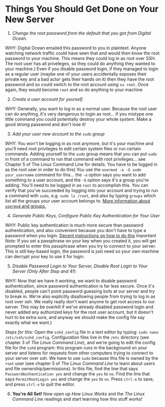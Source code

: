 # Things You Should Get Done on Your New Server

1. *Change the root password from the default that you got from Digital Ocean.*

WHY: Digital Ocean emailed this password to you in plaintext. Anyone watching network traffic could have seen that and would then know the root password to your machine. This means they could log in as root over SSH. The root user has all priveleges, so they could do anything they wanted to your machine.) Even if you disable password login, if they managed to login as a regular user (maybe one of your users accidentally exposes their private key and a bad actor gets their hands on it) then they have the root password and so could switch to the root account using `su root`. Once again, they would become `root` and so do anything to your machine

2. *Create a user account for yourself.*

WHY: Generally, you want to log in as a normal user. Because the root user can do anything, it's very dangerous to login as root... if you mistype one little command you could potentially destroy your whole system. Make a good strong password and don't lose it!

3. *Add your user new account to the `sudo` group*

WHY: You won't be logging in as root anymore, but it's your machine and you'll need root privileges to edit certain system files or run certain commands. Adding yourself to the `sudo` group means that you can put `sudo` in front of a command to run that command with root privileges... see Chapter 5 of The Linux Command Line for details. You have to be logged in as the root user in order to do this) You use the `usermod -a -G sudo your_username` command for this... the `-a` option says you want to add something to a user account, and the `-G` option says it's a group you're adding. You'll need to be logged in as `root` to accomplish this. You can verify that you've succeeded by logging into your account and trying to run a command with `sudo`, e.g. `sudo ls /root`, and also by typing `groups` which list all the groups your user account belongs to. [More information about `usermod` and groups.](https://www.howtogeek.com/50787/add-a-user-to-a-group-or-second-group-on-linux/)

4. *Generate Public Keys, Configure Public Key Authentication for Your User* 

WHY: Public key authentication is much more secure than password authentication, and also convenient because you don't have to type a password when you login. [Decent instructions on how to do this](https://www.digitalocean.com/community/tutorials/how-to-configure-ssh-key-based-authentication-on-a-linux-server) *Important Note*: If you set a passphrase on your key when you created it, you will get prompted to enter this passphrase when you try to connect to your server. This is still key-based login, the password is just need so your own machine can decrypt your key to use it for login.

5. *Disable Password Login to Your Server, Disable Root Login to Your Server (Only After Step and 4!)*: 

WHY: Now that we have it working, we want to disable password authentication, since password authentication is far less secure. Once it's disabled, people can't point password guessing bots at our server and try to break in. We're also explicitly disallowing people from trying to log in as root over ssh. We really really don't want anyone to get root access to our server. This may be overkill if we've already disabled password login and never added any authorized keys for the root user account, but it doesn't hurt to be extra sure, and anyway we should make the config file say exactly what we want.)

*Steps for this:* Open the `sshd_config` file in a text editor by typing: `sudo nano /etc/ssh/sshd_config`. Configuration files live in the `/etc` directory (see chapter 3 of _The Linux Command Line_), and we're going to edit the config file for the `sshd` program: this program runs in the background on your server and listens for requests from other computers trying to connect to your server over ssh. We have to use `sudo` because this file is owned by the `root` user (see chapter 5 of _The Linux Command Line_ to learn about users and file ownership/permissions). In this file, find the line that says `PasswordAuthentication yes` and change the `yes` to `no`. Find the line that says `PermitRootLogin yes` and change the `yes` to `no`. Press `ctrl-o` to save, and press `ctrl-x` to quit the editor.

6. **You're All Set!** Now open up _How Linux Works_ and the _The Linux Command Line_ readings and start learning how this stuff works!
